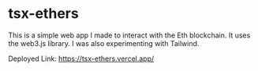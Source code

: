 # tsx-ethers

This is a simple web app I made to interact with the Eth blockchain. It uses the web3.js library. I was also experimenting with Tailwind. 

Deployed Link: https://tsx-ethers.vercel.app/
